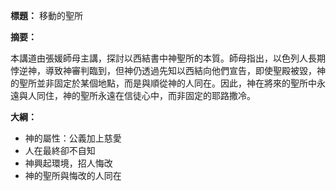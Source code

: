 **標題：** 移動的聖所

**摘要：**

本講道由張媛師母主講，探討以西結書中神聖所的本質。師母指出，以色列人長期悖逆神，導致神審判臨到，但神仍透過先知以西結向他們宣告，即使聖殿被毀，神的聖所並非固定於某個地點，而是與順從神的人同在。因此，神在將來的聖所中永遠與人同住，神的聖所永遠在信徒心中，而非固定的耶路撒冷。

**大綱：**

* 神的屬性：公義加上慈愛
* 人在最終卻不自知
* 神興起環境，招人悔改
* 神的聖所與悔改的人同在